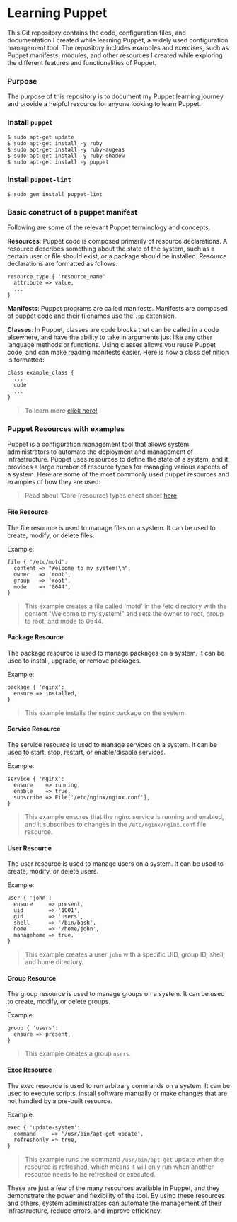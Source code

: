 # Learning Puppet

This Git repository contains the code, configuration files, and
documentation I created while learning Puppet, a widely used
configuration management tool.
The repository includes examples and exercises, such as Puppet
manifests, modules, and other resources I created while exploring
the different features and functionalities of Puppet.


### Purpose
The purpose of this repository is to document my Puppet learning
journey and provide a helpful resource for anyone looking to
learn Puppet.


### Install `puppet`
```
$ sudo apt-get update
$ sudo apt-get install -y ruby
$ sudo apt-get install -y ruby-augeas
$ sudo apt-get install -y ruby-shadow
$ sudo apt-get install -y puppet
```


### Install `puppet-lint`
```
$ sudo gem install puppet-lint
```


### Basic construct of a puppet manifest

Following are some of the relevant Puppet terminology and concepts.

__Resources__: Puppet code is composed primarily of resource
declarations. A resource describes something about the state of the
system, such as a certain user or file should exist, or a package
should be installed. Resource declarations are formatted as follows:

```
resource_type { 'resource_name'
  attribute => value,
  ...
}
```


__Manifests__: Puppet programs are called manifests. Manifests are
composed of puppet code and their filenames use the `.pp` extension.


__Classes__: In Puppet, classes are code blocks that can be called
in a code elsewhere, and have the ability to take in arguments just like
any other language methods or functions. Using classes allows you reuse
Puppet code, and can make reading manifests easier. Here is how a class
definition is formatted:

```
class example_class {
  ...
  code
  ...
}
```

> To learn more [click here!](https://www.puppet.com/docs/puppet/6/lang_resources.html)


### Puppet Resources with examples
Puppet is a configuration management tool that allows system
administrators to automate the deployment and management of
infrastructure. Puppet uses resources to define the state of a
system, and it provides a large number of resource types for
managing various aspects of a system. Here are some of the most
commonly used puppet resources and examples of how they are used:

> Read about 'Core (resource) types cheat sheet [here](https://www.puppet.com/docs/puppet/6/cheatsheet_core_types.html#)

#### File Resource
The file resource is used to manage files on a system. It can be used
to create, modify, or delete files.

Example:
```
file { '/etc/motd':
  content => "Welcome to my system!\n",
  owner   => 'root',
  group   => 'root',
  mode    => '0644',
}
```
> This example creates a file called 'motd' in the /etc directory
with the content "Welcome to my system!" and sets the owner to root,
group to root, and mode to 0644.



#### Package Resource
The package resource is used to manage packages on a system. It can be
used to install, upgrade, or remove packages.

Example:
```
package { 'nginx':
  ensure => installed,
}
```
> This example installs the `nginx` package on the system.



#### Service Resource
The service resource is used to manage services on a system. It can be
used to start, stop, restart, or enable/disable services.

Example:
```
service { 'nginx':
  ensure    => running,
  enable    => true,
  subscribe => File['/etc/nginx/nginx.conf'],
}
```
> This example ensures that the nginx service is running and enabled,
and it subscribes to changes in the `/etc/nginx/nginx.conf` file resource.



#### User Resource
The user resource is used to manage users on a system. It can be used to
create, modify, or delete users.

Example:
```
user { 'john':
  ensure     => present,
  uid        => '1001',
  gid        => 'users',
  shell      => '/bin/bash',
  home       => '/home/john',
  managehome => true,
}
```
> This example creates a user `john` with a specific UID, group ID,
shell, and home directory.



#### Group Resource
The group resource is used to manage groups on a system. It can be used
to create, modify, or delete groups.

Example:
```
group { 'users':
  ensure => present,
}
```
> This example creates a group `users`.



#### Exec Resource
The exec resource is used to run arbitrary commands on a system. It can
be used to execute scripts, install software manually or make changes
that are not handled by a pre-built resource.

Example:
```
exec { 'update-system':
  command     => '/usr/bin/apt-get update',
  refreshonly => true,
}
```
> This example runs the command `/usr/bin/apt-get` update when the resource
is refreshed, which means it will only run when another resource needs to be
refreshed or executed.



These are just a few of the many resources available in Puppet, and they
demonstrate the power and flexibility of the tool. By using these resources
and others, system administrators can automate the management of their
infrastructure, reduce errors, and improve efficiency.
